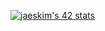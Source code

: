 [![jaeskim's 42 stats](https://badge42.herokuapp.com/api/stats/bbetsey?privacyEmail=false)](https://github.com/JaeSeoKim/badge42)
